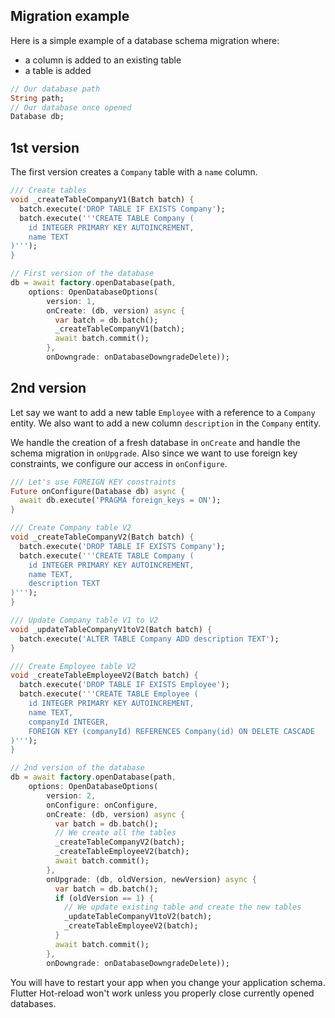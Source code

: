 ## Migration example

Here is a simple example of a database schema migration where:

* a column is added to an existing table
* a table is added

```dart
// Our database path
String path;
// Our database once opened
Database db;
```

## 1st version

The first version creates a `Company` table with a `name` column.

```dart
/// Create tables
void _createTableCompanyV1(Batch batch) {
  batch.execute('DROP TABLE IF EXISTS Company');
  batch.execute('''CREATE TABLE Company (
    id INTEGER PRIMARY KEY AUTOINCREMENT,
    name TEXT
)''');
}

// First version of the database
db = await factory.openDatabase(path,
    options: OpenDatabaseOptions(
        version: 1,
        onCreate: (db, version) async {
          var batch = db.batch();
          _createTableCompanyV1(batch);
          await batch.commit();
        },
        onDowngrade: onDatabaseDowngradeDelete));

```

## 2nd version

Let say we want to add a new table `Employee` with a reference to a `Company` entity. We also want
to add a new column `description` in the `Company` entity.

We handle the creation of a fresh database in `onCreate` and handle the schema migration
in `onUpgrade`. Also since we want to use foreign key constraints, we configure our access
in `onConfigure`.

```dart
/// Let's use FOREIGN KEY constraints
Future onConfigure(Database db) async {
  await db.execute('PRAGMA foreign_keys = ON');
}

/// Create Company table V2
void _createTableCompanyV2(Batch batch) {
  batch.execute('DROP TABLE IF EXISTS Company');
  batch.execute('''CREATE TABLE Company (
    id INTEGER PRIMARY KEY AUTOINCREMENT,
    name TEXT,
    description TEXT
)''');
}

/// Update Company table V1 to V2
void _updateTableCompanyV1toV2(Batch batch) {
  batch.execute('ALTER TABLE Company ADD description TEXT');
}

/// Create Employee table V2
void _createTableEmployeeV2(Batch batch) {
  batch.execute('DROP TABLE IF EXISTS Employee');
  batch.execute('''CREATE TABLE Employee (
    id INTEGER PRIMARY KEY AUTOINCREMENT,
    name TEXT,
    companyId INTEGER,
    FOREIGN KEY (companyId) REFERENCES Company(id) ON DELETE CASCADE
)''');
}

// 2nd version of the database
db = await factory.openDatabase(path,
    options: OpenDatabaseOptions(
        version: 2,
        onConfigure: onConfigure,
        onCreate: (db, version) async {
          var batch = db.batch();
          // We create all the tables
          _createTableCompanyV2(batch);
          _createTableEmployeeV2(batch);
          await batch.commit();
        },
        onUpgrade: (db, oldVersion, newVersion) async {
          var batch = db.batch();
          if (oldVersion == 1) {
            // We update existing table and create the new tables
            _updateTableCompanyV1toV2(batch);
            _createTableEmployeeV2(batch);
          }
          await batch.commit();
        },
        onDowngrade: onDatabaseDowngradeDelete));

```

You will have to restart your app when you change your application schema. Flutter Hot-reload won't
work unless you properly close currently opened databases.